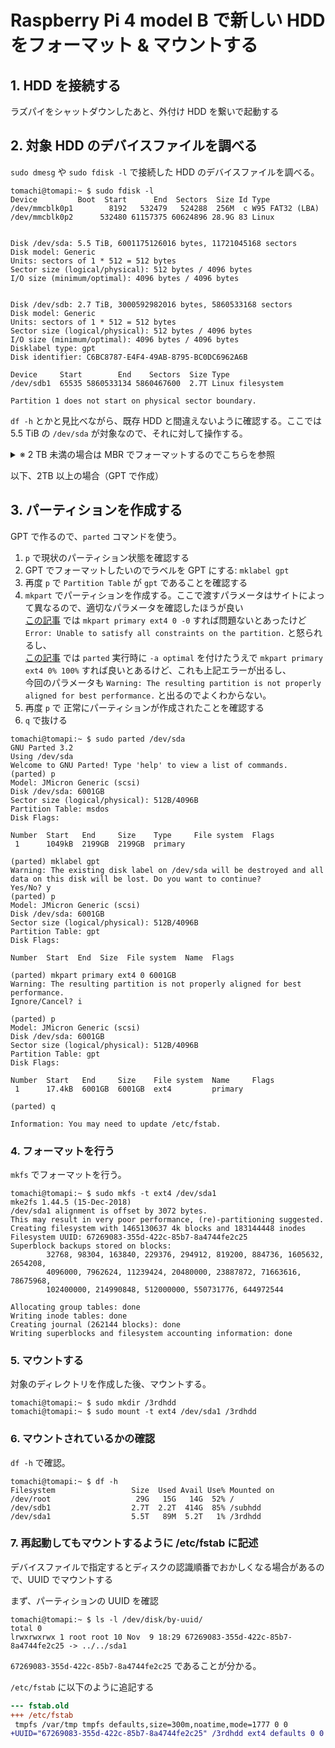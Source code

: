 # Raspberry Pi 4 model B で新しい HDD をフォーマット & マウントする

## 1. HDD を接続する

ラズパイをシャットダウンしたあと、外付け HDD を繋いで起動する

## 2. 対象 HDD のデバイスファイルを調べる

`sudo dmesg` や `sudo fdisk -l` で接続した HDD のデバイスファイルを調べる。  

```shell
tomachi@tomapi:~ $ sudo fdisk -l
Device         Boot  Start      End  Sectors  Size Id Type
/dev/mmcblk0p1        8192   532479   524288  256M  c W95 FAT32 (LBA)
/dev/mmcblk0p2      532480 61157375 60624896 28.9G 83 Linux


Disk /dev/sda: 5.5 TiB, 6001175126016 bytes, 11721045168 sectors
Disk model: Generic
Units: sectors of 1 * 512 = 512 bytes
Sector size (logical/physical): 512 bytes / 4096 bytes
I/O size (minimum/optimal): 4096 bytes / 4096 bytes


Disk /dev/sdb: 2.7 TiB, 3000592982016 bytes, 5860533168 sectors
Disk model: Generic
Units: sectors of 1 * 512 = 512 bytes
Sector size (logical/physical): 512 bytes / 4096 bytes
I/O size (minimum/optimal): 4096 bytes / 4096 bytes
Disklabel type: gpt
Disk identifier: C6BC8787-E4F4-49AB-8795-BC0DC6962A6B

Device     Start        End    Sectors  Size Type
/dev/sdb1  65535 5860533134 5860467600  2.7T Linux filesystem

Partition 1 does not start on physical sector boundary.
```

`df -h` とかと見比べながら、既存 HDD と間違えないように確認する。ここでは 5.5 TiB の `/dev/sda` が対象なので、それに対して操作する。

<details>
<summary>※ 2 TB 未満の場合は MBR でフォーマットするのでこちらを参照</summary>

※間違えて 6TB HDD なのに MBR でフォーマットしたのでとりあえず残しておく

## 3. パーティションを作成する

`fdisk` で HDD にパーティションを作成する。

1. `Command (m for help)` では、新しいパーティションを作るので `NEW` -> `n` を入れる
2. `Partition type` では、プライマリの基本領域を作成するので `p` を入れる (そのまま Enter でも可)
3. `Partition number` では、初めてのパーティションなので `1` を入れる (そのまま Enter でも可)
4. `Created a new partition` と出たら成功
5. `Command (m for help)` に戻るので、実施した内容を HDD に書き込むために `WRITE` -> `w` を入れる
6. 正常に書き込まれてシェルが戻ってきたら成功

```shell
tomachi@tomapi:~ $ sudo fdisk /dev/sda

Welcome to fdisk (util-linux 2.33.1).
Changes will remain in memory only, until you decide to write them.
Be careful before using the write command.

Device does not contain a recognized partition table.
The size of this disk is 5.5 TiB (6001175126016 bytes). DOS partition table format cannot be used on drives for volumes larger than 4294966784 bytes for 512-byte sectors. Use GUID partition table format (GPT).

Created a new DOS disklabel with disk identifier 0x28e4f28c.

Command (m for help): n
Partition type
   p   primary (0 primary, 0 extended, 4 free)
   e   extended (container for logical partitions)
Select (default p): p
Partition number (1-4, default 1): 1
First sector (2048-4294967295, default 2048): 2048
Last sector, +/-sectors or +/-size{K,M,G,T,P} (2048-4294967294, default 4294967294):

Created a new partition 1 of type 'Linux' and of size 2 TiB.

Command (m for help): w
The partition table has been altered.
Calling ioctl() to re-read partition table.
Syncing disks.
```

`sudo fdisk -l /dev/sda` で先ほど実施したパーティション作成が正常に完了したかを確認する。

```shell
tomachi@tomapi:~ $ sudo fdisk -l /dev/sda
Disk /dev/sda: 5.5 TiB, 6001175126016 bytes, 11721045168 sectors
Disk model: Generic
Units: sectors of 1 * 512 = 512 bytes
Sector size (logical/physical): 512 bytes / 4096 bytes
I/O size (minimum/optimal): 4096 bytes / 4096 bytes
Disklabel type: dos
Disk identifier: 0x28e4f28c

Device     Boot Start        End    Sectors Size Id Type
/dev/sda1        2048 4294967294 4294965247   2T 83 Linux
```

正常に作成できていることを確認。
</details>

以下、2TB 以上の場合（GPT で作成）

## 3. パーティションを作成する

GPT で作るので、`parted` コマンドを使う。

1. `p` で現状のパーティション状態を確認する
2. GPT でフォーマットしたいのでラベルを GPT にする: `mklabel gpt`
3. 再度 `p` で `Partition Table` が `gpt` であることを確認する
4. `mkpart` でパーティションを作成する。ここで渡すパラメータはサイトによって異なるので、適切なパラメータを確認したほうが良い  
   [この記事](https://kiyoshi.hatenablog.com/entry/20131228/1388157792) では `mkpart primary ext4 0 -0` すれば問題ないとあったけど `Error: Unable to satisfy all constraints on the partition.` と怒られるし、  
   [この記事](https://qiita.com/ktateish/items/238c03f28e8b3335f684) では `parted` 実行時に `-a optimal` を付けたうえで `mkpart primary ext4 0% 100%` すれば良いとあるけど、これも上記エラーが出るし、  
   今回のパラメータも `Warning: The resulting partition is not properly aligned for best performance.` と出るのでよくわからない。
5. 再度 `p` で 正常にパーティションが作成されたことを確認する
6. `q` で抜ける

```shell
tomachi@tomapi:~ $ sudo parted /dev/sda
GNU Parted 3.2
Using /dev/sda
Welcome to GNU Parted! Type 'help' to view a list of commands.
(parted) p
Model: JMicron Generic (scsi)
Disk /dev/sda: 6001GB
Sector size (logical/physical): 512B/4096B
Partition Table: msdos
Disk Flags:

Number  Start   End     Size    Type     File system  Flags
 1      1049kB  2199GB  2199GB  primary

(parted) mklabel gpt
Warning: The existing disk label on /dev/sda will be destroyed and all data on this disk will be lost. Do you want to continue?
Yes/No? y
(parted) p
Model: JMicron Generic (scsi)
Disk /dev/sda: 6001GB
Sector size (logical/physical): 512B/4096B
Partition Table: gpt
Disk Flags:

Number  Start  End  Size  File system  Name  Flags

(parted) mkpart primary ext4 0 6001GB
Warning: The resulting partition is not properly aligned for best performance.
Ignore/Cancel? i

(parted) p
Model: JMicron Generic (scsi)
Disk /dev/sda: 6001GB
Sector size (logical/physical): 512B/4096B
Partition Table: gpt
Disk Flags:

Number  Start   End     Size    File system  Name     Flags
 1      17.4kB  6001GB  6001GB  ext4         primary

(parted) q

Information: You may need to update /etc/fstab.
```

### 4. フォーマットを行う

`mkfs` でフォーマットを行う。

```shell
tomachi@tomapi:~ $ sudo mkfs -t ext4 /dev/sda1
mke2fs 1.44.5 (15-Dec-2018)
/dev/sda1 alignment is offset by 3072 bytes.
This may result in very poor performance, (re)-partitioning suggested.
Creating filesystem with 1465130637 4k blocks and 183144448 inodes
Filesystem UUID: 67269083-355d-422c-85b7-8a4744fe2c25
Superblock backups stored on blocks:
        32768, 98304, 163840, 229376, 294912, 819200, 884736, 1605632, 2654208,
        4096000, 7962624, 11239424, 20480000, 23887872, 71663616, 78675968,
        102400000, 214990848, 512000000, 550731776, 644972544

Allocating group tables: done
Writing inode tables: done
Creating journal (262144 blocks): done
Writing superblocks and filesystem accounting information: done
```

### 5. マウントする

対象のディレクトリを作成した後、マウントする。

```shell
tomachi@tomapi:~ $ sudo mkdir /3rdhdd
tomachi@tomapi:~ $ sudo mount -t ext4 /dev/sda1 /3rdhdd
```

### 6. マウントされているかの確認

`df -h` で確認。

```shell
tomachi@tomapi:~ $ df -h
Filesystem                 Size  Used Avail Use% Mounted on
/dev/root                   29G   15G   14G  52% /
/dev/sdb1                  2.7T  2.2T  414G  85% /subhdd
/dev/sda1                  5.5T   89M  5.2T   1% /3rdhdd
```

### 7. 再起動してもマウントするように /etc/fstab に記述

デバイスファイルで指定するとディスクの認識順番でおかしくなる場合があるので、UUID でマウントする

まず、パーティションの UUID を確認

```shell
tomachi@tomapi:~ $ ls -l /dev/disk/by-uuid/
total 0
lrwxrwxrwx 1 root root 10 Nov  9 18:29 67269083-355d-422c-85b7-8a4744fe2c25 -> ../../sda1
```

`67269083-355d-422c-85b7-8a4744fe2c25` であることが分かる。

`/etc/fstab` に以下のように追記する

```diff
--- fstab.old
+++ /etc/fstab
 tmpfs /var/tmp tmpfs defaults,size=300m,noatime,mode=1777 0 0
+UUID="67269083-355d-422c-85b7-8a4744fe2c25" /3rdhdd ext4 defaults 0 0
```
